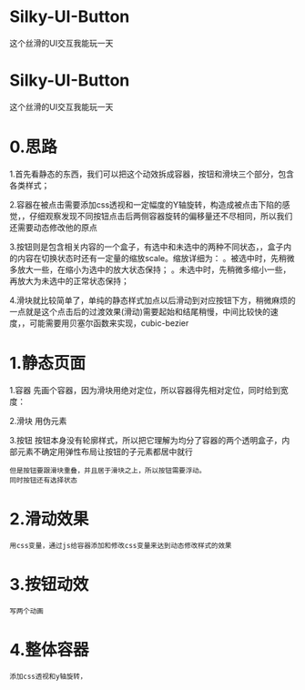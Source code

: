 # Silky-UI-Button
这个丝滑的UI交互我能玩一天
# Silky-UI-Button
这个丝滑的UI交互我能玩一天
# 0.思路
  1.首先看静态的东西，我们可以把这个动效拆成容器，按钮和滑块三个部分，包含各类样式；

  2.容器在被点击需要添加css透视和一定幅度的Y轴旋转，构造成被点击下陷的感觉，，仔细观察发现不同按钮点击后两侧容器旋转的偏移量还不尽相同，所以我们还需要动态修改他的原点

  3.按钮则是包含相关内容的一个盒子，有选中和未选中的两种不同状态，，盒子内的内容在切换状态时还有一定量的缩放scale。缩放详细为：
      。被选中时，先稍微多放大一些，在缩小为选中的放大状态保持；
      。未选中时，先稍微多缩小一些，再放大为未选中的正常状态保持；
    
  4.滑块就比较简单了，单纯的静态样式加点以后滑动到对应按钮下方，稍微麻烦的一点就是这个点击后的过渡效果(滑动)需要起始和结尾稍慢，中间比较快的速度，，可能需要用贝塞尔函数来实现，cubic-bezier

# 1.静态页面
  1.容器
    先画个容器，因为滑块用绝对定位，所以容器得先相对定位，同时给到宽度：

  2.滑块
    用伪元素
  
  3.按钮
    按钮本身没有轮廓样式，所以把它理解为均分了容器的两个透明盒子，内部元素不确定用弹性布局让按钮的子元素都居中就行

    但是按钮要跟滑块重叠，并且居于滑块之上，所以按钮需要浮动。
    同时按钮还有选择状态

# 2.滑动效果
    用css变量，通过js给容器添加和修改css变量来达到动态修改样式的效果

# 3.按钮动效
    写两个动画

# 4.整体容器
    添加css透视和y轴旋转，
